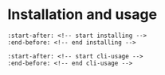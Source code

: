 # Installation and usage

```{include} ../../README.md
:start-after: <!-- start installing -->
:end-before: <!-- end installing -->
```

```{include} ../../README.md
:start-after: <!-- start cli-usage -->
:end-before: <!-- end cli-usage -->
```
